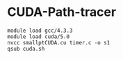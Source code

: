 # CUDA-Path-tracer

    module load gcc/4.3.3
    module load cuda/5.0
    nvcc smallptCUDA.cu timer.c -o s1
    qsub cuda.sh
    
